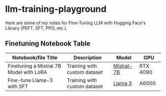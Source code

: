 # llm-training-playground
Here are some of my notes for Fine-Tuning LLM with Hugging Face's Library (PEFT, SFT, PPO, etc.).


## Finetuning Notebook Table
| Notebook/file Title | Description | Model | GPU |
| --------------- | ----------- | ----- | --- |
| Finetuning a Mistral 7B Model with LoRA  | Training with custom dataset | [Mistral-7B](https://huggingface.co/mistralai/Mistral-7B-Instruct-v0.2)| RTX 4090 |
| Fine-tune Llama-3 with SFT	| Training with custom dataset |  [Llama 3](https://huggingface.co/meta-llama/Meta-Llama-3-8B) | A6000 |

